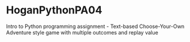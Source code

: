 # HoganPythonPA04
Intro to Python programming assignment - Text-based Choose-Your-Own Adventure style game with multiple outcomes and replay value
